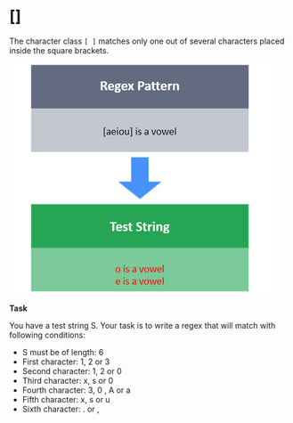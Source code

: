 # []

The character class `[ ]` matches only one out of several characters placed inside the square brackets.

![img.png](img.png)

**Task**

You have a test string S.
Your task is to write a regex that will match  with following conditions:

- S must be of length: 6
- First character: 1, 2 or 3
- Second character: 1, 2 or 0
- Third character: x, s or 0
- Fourth character: 3, 0 , A or a
- Fifth character: x, s or u
- Sixth character: . or ,
